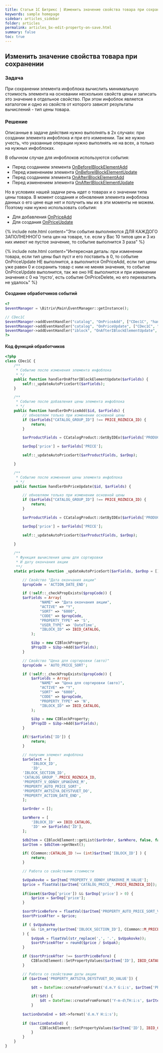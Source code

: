 ```yaml
---
title: Статьи 1С Битрикс | Изменить значение свойства товара при сохранении
keywords: sample homepage
sidebar: articles_sidebar
folder: articles
permalink: articles_bx-edit-property-on-save.html
summary: false
toc: true
---
```


## Изменить значение свойства товара при сохранении

### Задача

При сохранении элемента инфоблока вычислить минимальную стоимость элемента 
на основании нескольких свойств цены и записать это значение в отдельное свойство.
При этом инфоблок является каталогом и одно из свойств от которого зависят результаты вычислений - тип цены товара.

### Решение

Описанные в задаче действия нужно выполнять в 2х случаях: при создании элемента инфоблока и при его изменении.
Так же нужно учесть, что указанные операции нужно выполнять не на всех, а только на нужных инфоблоках.

В обычном случае для инфоблоков используются события:

  * Перед созданием элемента [OnBeforeIBlockElementAdd](https://dev.1c-bitrix.ru/api_help/iblock/events/onbeforeiblockelementadd.php)
  * Перед изменением элемента [OnBeforeIBlockElementUpdate](https://dev.1c-bitrix.ru/api_help/iblock/events/onbeforeiblockelementupdate.php)
  * Перед созданием элемента [OnAfterIBlockElementAdd](https://dev.1c-bitrix.ru/api_help/iblock/events/onafteriblockelementadd.php)
  * Перед изменением элемента [OnAfterIBlockElementUpdate](https://dev.1c-bitrix.ru/api_help/iblock/events/onafteriblockelementupdate.php)

Но в условиях нашей задачи речь идет о товарах и о значении типа цены товара. 
В момент создания и обновления элемента инфоблока данных о его цене еще нет и получить мы их в эти моменты не можем.
Поэтому нам нужно использовать события:

  * Для добавления [OnPriceAdd](https://dev.1c-bitrix.ru/api_help/catalog/events/onpriceadd.php)
  * Для создания [OnPriceUpdate](https://dev.1c-bitrix.ru/api_help/catalog/events/onpriceupdate.php)
  
{% include note.html content="Эти события выполняются ДЛЯ КАЖДОГО ЗАПОЛНЕННОГО типа цен на товаре, т.е. если у Вас 10 типов цен и 3 из них имеют не пустое значение, то событие выполнится 3 раза" %}

{% include note.html content="Интересная деталь: при изменении товара, если тип цены был пуст и его поставить в 0, то событие OnPriceUpdate НЕ выполнится, а выполнится OnPriceAdd, если тип цены уже равен 0 и сохранить товар с ним не меняя значения, то событие OnPriceUpdate выполнится, так же оно НЕ выполнится и при изменении значения с 0 на 'пусто', есть событие OnPriceDelete, но его перехватить не удалось" %}

#### Создание обработчиков событий

```php
<?
$eventManager = \Bitrix\Main\EventManager::getInstance();

// CDec1C
$eventManager->addEventHandler("catalog", "OnPriceAdd", ["CDec1C", "handlerOnPriceAdd"]);
$eventManager->addEventHandler("catalog", "OnPriceUpdate", ["CDec1C", "handlerOnPriceUpdate"]);
$eventManager->addEventHandler("iblock", "OnAfterIBlockElementUpdate", ["CDec1C", "handlerOnAfterIBlockElementUpdate"]);
?>
```

#### Код функций обработчиков

```php
<?php
class CDec1C {
    /** 
	 * Событие после изменения элемента инфоблока
	 * */
	public function handlerOnAfterIBlockElementUpdate($arFields) {
		self::_updateAutoPriceSort($arFields);
	}

    /**
     * Событие после добавления цены элемента инфоблока
     * */
    public function handlerOnPriceAdd($id, $arFields) {
        // обновляем только при изменении основной цены
        if ($arFields["CATALOG_GROUP_ID"] !== PRICE_ROZNICA_ID) {
            return;
        }

        $arProductFields = CCatalogProduct::GetByIDEx($arFields['PRODUCT_ID']);

        $arDop['price'] = $arFields['PRICE'];

        self::_updateAutoPriceSort($arProductFields, $arDop);

    }

    /**
     * Событие после изменения цены элемента инфоблока
     * */
    public function handlerOnPriceUpdate($id, $arFields) {

        // обновляем только при изменении основной цены
        if ($arFields["CATALOG_GROUP_ID"] !== PRICE_ROZNICA_ID) {
            return;
        }

        $arProductFields = CCatalogProduct::GetByIDEx($arFields['PRODUCT_ID']);

        $arDop['price'] = $arFields['PRICE'];

        self::_updateAutoPriceSort($arProductFields, $arDop);

    }
    
    /** 
     * Функция вычисления цены для сортировки
     * И дату окончания акции
     **/
    static private function _updateAutoPriceSort($arFields, $arDop = []) {

        // Свойство "Дата окончания акции"
        $propCode = 'ACTION_DATE_END';

        if (!self::_checkPropExists($propCode)) {
	    $arFields = Array(
                "NAME" => "Дата окончания акции",
                "ACTIVE" => "Y",
                "SORT" => "6000",
                "CODE" => $propCode,
                "PROPERTY_TYPE" => 'S',
                "USER_TYPE" => 'DateTime',
                "IBLOCK_ID" => IBID_CATALOG,
            );

            $ibp = new CIBlockProperty;
            $PropID = $ibp->Add($arFields);
        }

        // Свойство "Цена для сортировки (авто)"
        $propCode = 'AUTO_PRICE_SORT';

        if (!self::_checkPropExists($propCode)) {
            $arFields = Array(
                "NAME" => "Цена для сортировки (авто)",
                "ACTIVE" => "Y",
                "SORT" => "6000",
                "CODE" => $propCode,
                "PROPERTY_TYPE" => 'N',
                "IBLOCK_ID" => IBID_CATALOG,
            );

            $ibp = new CIBlockProperty;
            $PropID = $ibp->Add($arFields);
        }

        if(!$arFields['ID']) {
            return;
        }

        // получим элемент инфоблока
        $arSelect = [
            'IBLOCK_ID',
            'ID',
	    'IBLOCK_SECTION_ID',
	    'CATALOG_GROUP_'.PRICE_ROZNICA_ID,
	    'PROPERTY_V_ODNOY_UPAKOVKE_M',
	    'PROPERTY_AUTO_PRICE_SORT',
	    'PROPERTY_AKTSIYA_DEYSTVUET_DO',
	    'PROPERTY_ACTION_DATE_END',
        ];

        $arOrder = [];

        $arWhere = [
            'IBLOCK_ID' => IBID_CATALOG,
            'ID' => $arFields['ID'],
        ];

        $dbItem = CIBlockElement::getList($arOrder, $arWhere, false, false, $arSelect);
        $arItem = $dbItem->getNext();

        if( CCommon::CATALOG_ID !== (int)$arItem['IBLOCK_ID'] ) {
            return;
        }

        // Работа со свойствами стоимости

        $vUpakovke = $arItem['PROPERTY_V_ODNOY_UPAKOVKE_M_VALUE'];
        $price = floatVal($arItem['CATALOG_PRICE_'.PRICE_ROZNICA_ID]);
		
        if(isset($arDop['price']) && $arDop['price'] > 0) {
            $price = $arDop['price'];
        }

        $sortPriceBefore = floatVal($arItem['PROPERTY_AUTO_PRICE_SORT_VALUE']);
        $sortPriceAfter = $price;

        if ( $vUpakovke
            && !in_array($arItem['IBLOCK_SECTION_ID'], CCommon::M_PRICE_CATS_ESC)
        ) {
            $vUpak = floatVal(str_replace(',', '.', $vUpakovke));
            $sortPriceAfter = round($price / $vUpak);
        }

        if ($sortPriceAfter !== $sortPriceBefore) {
            CIBlockElement::SetPropertyValues($arItem['ID'], IBID_CATALOG, $sortPriceAfter, 'AUTO_PRICE_SORT');
        }

        // Работа со свойствами даты акции
        if ($arItem['PROPERTY_AKTSIYA_DEYSTVUET_DO_VALUE']) {

            $dt = DateTime::createFromFormat('d.m.Y G:i:s', $arItem['PROPERTY_AKTSIYA_DEYSTVUET_DO_VALUE']);

            if(!$dt) {
                $dt = DateTime::createFromFormat('Y-m-d\TH:i:s', $arItem['PROPERTY_AKTSIYA_DEYSTVUET_DO_VALUE']);
            }
	
	    $actionDateEnd = $dt->format('d.m.Y H:i:s');
        
	    if ($actionDateEnd) {
                CIBlockElement::SetPropertyValues($arItem['ID'], IBID_CATALOG, $actionDateEnd, 'ACTION_DATE_END');
            }
        }
    }
}
```

